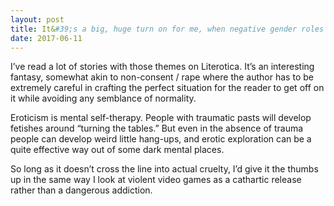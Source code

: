 ```yaml
---
layout: post
title: It&#39;s a big, huge turn on for me, when negative gender roles get reversed, i.e. when a female abuses, stalks, harms a guy in all possible ways. Am I mad?
date: 2017-06-11
---
```


<p>I’ve read a lot of stories with those themes on Literotica. It’s an interesting fantasy, somewhat akin to non-consent / rape where the author has to be extremely careful in crafting the perfect situation for the reader to get off on it while avoiding any semblance of normality.</p><p>Eroticism is mental self-therapy. People with traumatic pasts will develop fetishes around “turning the tables.” But even in the absence of trauma people can develop weird little hang-ups, and erotic exploration can be a quite effective way out of some dark mental places.</p><p>So long as it doesn’t cross the line into actual cruelty, I’d give it the thumbs up in the same way I look at violent video games as a cathartic release rather than a dangerous addiction.</p>
